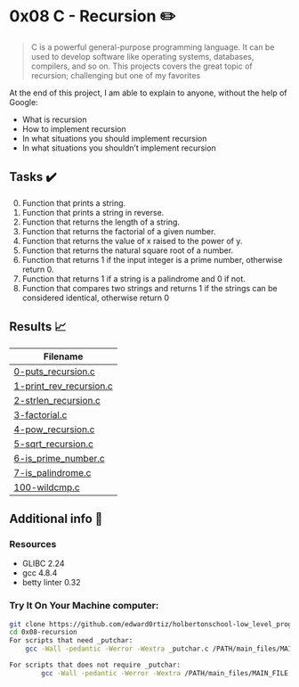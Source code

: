 # 0x08 C - Recursion :pencil2:

> C is a powerful general-purpose programming language. It can be used to develop software like operating systems, databases, compilers, and so on. This projects covers the great topic of recursion; challenging but one of my favorites

  At the end of this project, I am able to explain to anyone, without the help of Google:

* What is recursion
* How to implement recursion
* In what situations you should implement recursion
* In what situations you shouldn’t implement recursion
  
## Tasks :heavy_check_mark:

0. Function that prints a string.
1. Function that prints a string in reverse.
2. Function that returns the length of a string.
3. Function that returns the factorial of a given number.
4. Function that returns the value of x raised to the power of y.
5. Function that returns the natural square root of a number.
6. Function that returns 1 if the input integer is a prime number, otherwise return 0.
7. Function that returns 1 if a string is a palindrome and 0 if not.
8. Function that compares two strings and returns 1 if the strings can be considered identical, otherwise return 0

## Results :chart_with_upwards_trend:

| Filename |
| ------ |
| [0-puts_recursion.c](https://github.com/edward0rtiz/holbertonschool-low_level_programming/blob/master/0x08-recursion/0-puts_recursion.c)|
| [1-print_rev_recursion.c](https://github.com/edward0rtiz/holbertonschool-low_level_programming/blob/master/0x08-recursion/1-print_rev_recursion.c)|
| [2-strlen_recursion.c](https://github.com/edward0rtiz/holbertonschool-low_level_programming/blob/master/0x08-recursion/2-strlen_recursion.c)|
| [3-factorial.c](https://github.com/edward0rtiz/holbertonschool-low_level_programming/blob/master/0x08-recursion/3-factorial.c)|
| [4-pow_recursion.c](https://github.com/edward0rtiz/holbertonschool-low_level_programming/blob/master/0x08-recursion/4-pow_recursion.c)|
| [5-sqrt_recursion.c](https://github.com/edward0rtiz/holbertonschool-low_level_programming/blob/master/0x08-recursion/5-sqrt_recursion.c)|
| [6-is_prime_number.c](https://github.com/edward0rtiz/holbertonschool-low_level_programming/blob/master/0x08-recursion/6-is_prime_number.c)|
| [7-is_palindrome.c](https://github.com/edward0rtiz/holbertonschool-low_level_programming/blob/master/0x08-recursion/7-is_palindrome.c)|
| [100-wildcmp.c](https://github.com/edward0rtiz/holbertonschool-low_level_programming/blob/master/0x08-recursion/100-wildcmp.c)|

## Additional info :construction:
### Resources

- GLIBC 2.24
- gcc 4.8.4
- betty linter 0.32


### Try It On Your Machine computer:	
```bash
git clone https://github.com/edward0rtiz/holbertonschool-low_level_programming.git
cd 0x08-recursion
For scripts that need _putchar:
    gcc -Wall -pedantic -Werror -Wextra _putchar.c /PATH/main_files/MAIN_FILE.c FILENAME.c -o NEW_FILENAME

For scripts that does not require _putchar:
        gcc -Wall -pedantic -Werror -Wextra /PATH/main_files/MAIN_FILE.c FILENAME.c -o NEW_FILENAME
```


